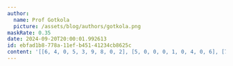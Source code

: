 ```yaml
---
author:
  name: Prof Gotkola
  picture: /assets/blog/authors/gotkola.png
maskRate: 0.35
date: 2024-09-20T20:00:01.992613
id: ebfad1b8-778a-11ef-b451-41234cb8625c
content: '[[6, 4, 0, 5, 3, 9, 8, 0, 2], [5, 0, 0, 0, 1, 0, 4, 0, 6], [7, 0, 8, 2, 4, 6, 9, 5, 0], [1, 8, 6, 0, 9, 0, 7, 2, 0], [0, 0, 5, 6, 2, 3, 1, 4, 0], [3, 0, 4, 0, 7, 0, 0, 9, 0], [8, 1, 9, 3, 5, 7, 2, 0, 4], [0, 6, 0, 9, 8, 0, 5, 1, 0], [4, 0, 7, 1, 0, 2, 3, 8, 0]]'
---
```

